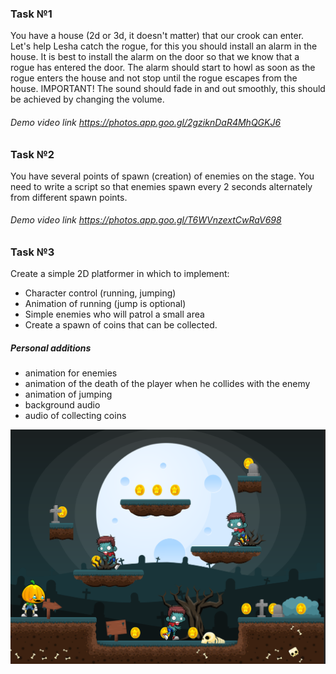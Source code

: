 ### Task №1
You have a house (2d or 3d, it doesn't matter) that our crook can enter.
Let's help Lesha catch the rogue, for this you should install an alarm in the house.
It is best to install the alarm on the door so that we know that a rogue has entered the door.
The alarm should start to howl as soon as the rogue enters the house and not stop until the rogue escapes from the house.
IMPORTANT! The sound should fade in and out smoothly, this should be achieved by changing the volume.

###### Demo video link https://photos.app.goo.gl/2gziknDaR4MhQGKJ6

### Task №2
You have several points of spawn (creation) of enemies on the stage.
You need to write a script so that enemies spawn every 2 seconds alternately from different spawn points.

###### Demo video link https://photos.app.goo.gl/T6WVnzextCwRaV698

### Task №3 
Create a simple 2D platformer in which to implement:
* Character control (running, jumping)
* Animation of running (jump is optional)
* Simple enemies who will patrol a small area
* Create a spawn of coins that can be collected.

##### Personal additions
* animation for enemies
* animation of the death of the player when he collides with the enemy
* animation of jumping
* background audio 
* audio of collecting coins

![Screenshot](2DSimpleLevel/Assets/AssetPackage/1.PNG)



